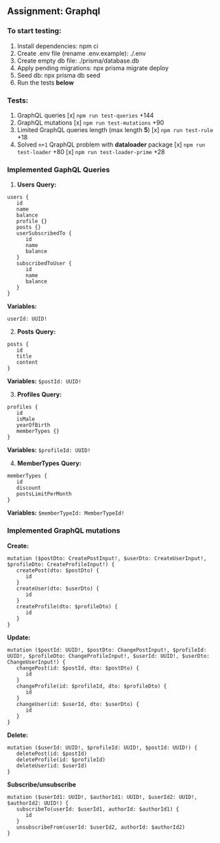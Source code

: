 ## Assignment: Graphql

### To start testing:

1. Install dependencies: npm ci
2. Create .env file (rename .env.example): ./.env
3. Create empty db file: ./prisma/database.db
4. Apply pending migrations: npx prisma migrate deploy
5. Seed db: npx prisma db seed
6. Run the tests **below**

### Tests:

1. GraphQL queries
   [x] `npm run test-queries` +144
2. GraphQL mutations
   [x] `npm run test-mutations` +90
3. Limited GraphQL queries length (max length **5**)
   [x] `npm run test-rule` +18
4. Solved `n+1` QraphQL problem with **dataloader** package
   [x] `npm run test-loader` +80
   [x] `npm run test-loader-prime` +28

### Implemented GaphQL Queries

1. **Users**
   **Query:**

```
users {
   id
   name
   balance
   profile {}
   posts {}
   userSubscribedTo {
      id
      name
      balance
   }
   subscribedToUser {
      id
      name
      balance
   }
}
```

**Variables:**

`userId: UUID!`

2. **Posts**
   **Query:**

```
posts {
   id
   title
   content
}
```

**Variables:**
`$postId: UUID!`

3. **Profiles**
   **Query:**

```
profiles {
   id
   isMale
   yearOfBirth
   memberTypes {}
}
```

**Variables:**
`$profileId: UUID!`

4. **MemberTypes**
   **Query:**

```
memberTypes {
   id
   discount
   postsLimitPerMonth
}
```

**Variables:**
`$memberTypeId: MemberTypeId!`

### Implemented GraphQL mutations

**Create:**

```
mutation ($postDto: CreatePostInput!, $userDto: CreateUserInput!, $profileDto: CreateProfileInput!) {
   createPost(dto: $postDto) {
      id
   }
   createUser(dto: $userDto) {
      id
   }
   createProfile(dto: $profileDto) {
      id
   }
}
```

**Update:**

```
mutation ($postId: UUID!, $postDto: ChangePostInput!, $profileId: UUID!, $profileDto: ChangeProfileInput!, $userId: UUID!, $userDto: ChangeUserInput!) {
   changePost(id: $postId, dto: $postDto) {
      id
   }
   changeProfile(id: $profileId, dto: $profileDto) {
      id
   }
   changeUser(id: $userId, dto: $userDto) {
      id
   }
}
```

**Delete:**

```
mutation ($userId: UUID!, $profileId: UUID!, $postId: UUID!) {
   deletePost(id: $postId)
   deleteProfile(id: $profileId)
   deleteUser(id: $userId)
}
```

**Subscribe/unsubscribe**

```
mutation ($userId1: UUID!, $authorId1: UUID!, $userId2: UUID!, $authorId2: UUID!) {
   subscribeTo(userId: $userId1, authorId: $authorId1) {
      id
   }
   unsubscribeFrom(userId: $userId2, authorId: $authorId2)
}
```

